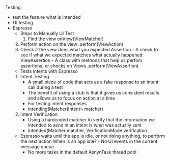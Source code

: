 Testing
 - test the feature what is intended
 - UI testing 
 - Espresso
     * Steps to Manually UI Test
         1. Find the view
		onView(ViewMatcher)
	 2. Perform action on the view
		.perform(ViewAction)
  	 3. Check if the view does what you expected
		Assertion - A check to see if what we expected matches what actually happened
		ViewAssertion - A class with methods that help us perfom assertions, or checks on Views
      		.perform(ViewAssertion) 
     * Tests intents with Espresso
 	 1. Intent Testing
	      - A small piece of code that acts as a fake response to an intent call during a test
	      - The benefit of using a stub is that it gives us consistent results and allows us to focus on action at a time
	      - For testing intent responses
	      - intending(Matcher(Intent> matcher)
	 2. Intent Verification
	      - Using a hardcoded matcher to verify that the information we intended to send in an intent is what was actually sent
	      - intended(Matcher<Intent> matcher, VerificationMode verification
      * Espresso waits until the app is idle, or not doing anything, to perform the next action
	  When is an app idle?
             - No UI events in the current message queue
	     * No more tasks in the default AsnynTask thread pool
    
